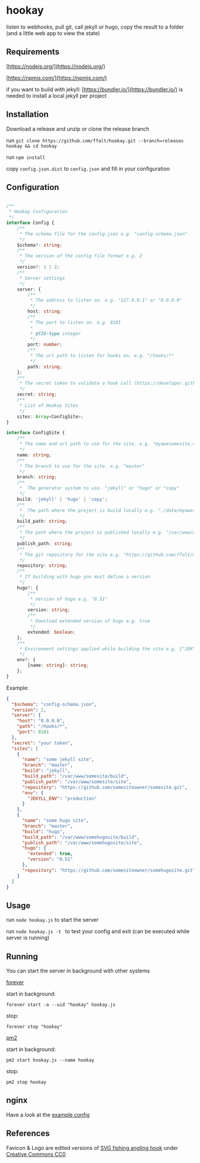 # hookay
listen to webhooks, pull git, call jekyll or hugo, copy the result to a folder (and a little web app to view the state)


## Requirements

[https://nodejs.org/](https://nodejs.org/)

[https://npmjs.com/](https://npmjs.com/)

if you want to build with jekyll: [https://bundler.io/](https://bundler.io/) is needed to install a local jekyll per project


## Installation

Download a release and unzip or clone the release branch

run `git clone https://github.com/ffalt/hookay.git --branch=releases hookay && cd hookay`

run `npm install`

copy `config.json.dist` to `config.json` and fill in your configuration


## Configuration

```typescript

/**
 * Hookay Configuration
 */
interface Config {
	/**
	 * The schema file for the config.json e.g. "config-schema.json"
	 */
	$schema?: string;
	/**
	 * The version of the config file format e.g. 2
	 */
	version?: 1 | 2;
	/**
	 * Server settings
	 */
	server: {
		/**
		 * The address to listen on. e.g. "127.0.0.1" or "0.0.0.0"
		 */
		host: string;
		/**
		 * The port to listen on. e.g. 8181
		 *
		 * @TJS-type integer
		 */
		port: number;
		/**
		 * The url path to listen for hooks on. e.g. "/hooks/*"
		 */
		path: string;
	};
	/**
	 * The secret token to validate a hook call (https://developer.github.com/webhooks/securing/)
	 */
	secret: string;
	/**
	 * List of Hookay Sites
	 */
	sites: Array<ConfigSite>;
}

interface ConfigSite {
	/**
	 * The name and url path to use for the site. e.g. "myawesomesite.org/master"
	 */
	name: string;
	/**
	 * The branch to use for the site. e.g. "master"
	 */
	branch: string;
	/**
	 *  The generator system to use. "jekyll" or "hugo" or "copy"
	 */
	build: 'jekyll' | 'hugo' | 'copy';
	/**
	 *  The path where the project is build locally e.g. "./data/myawesomesite.org/build"
	 */
	build_path: string;
	/**
	 * The path where the project is published locally e.g. "/var/www/myawesomesite.org/site"
	 */
	publish_path: string;
	/**
	 * The git repository for the site e.g. "https://github.com/ffalt/myawesomesite.git"
	 */
	repository: string;
	/**
	 * If building with hugo you must define a version
	 */
	hugo?: {
		/**
		 * Version of hugo e.g. "0.51"
		 */
		version: string;
		/**
		 * Download extended version of hugo e.g. true
		 */
		extended: boolean;
	};
	/**
	 * Environment settings applied while building the site e.g. {"JEKYLL_ENV": "production"}
	 */
	env?: {
		[name: string]: string;
	};
}
```

Example: 

```json
{
  "$schema": "config-schema.json",
  "version": 2,
  "server": {
    "host": "0.0.0.0",
    "path": "/hooks/*",
    "port": 8181
  },
  "secret": "your token",
  "sites": [
    {
      "name": "some jekyll site",
      "branch": "master",
      "build": "jekyll",
      "build_path": "/var/www/somesite/build",
      "publish_path": "/var/www/somesite/site",
      "repository": "https://github.com/somesiteowner/somesite.git",
      "env": {
        "JEKYLL_ENV": "production"
      }
    },
    {
      "name": "some hugo site",
      "branch": "master",
      "build": "hugo",
      "build_path": "/var/www/somehugosite/build",
      "publish_path": "/var/www/somehugosite/site",
      "hugo": {
        "extended": true,
        "version": "0.51"
      },
      "repository": "https://github.com/somesiteowner/somehugosite.git",
    }
  ]
}
```


## Usage

run `node hookay.js` to start the server

run `node hookay.js -t ` to test your config and exit (can be executed while server is running)


## Running

You can start the server in background with other systems

[forever](https://www.npmjs.com/package/forever)

start in background:

`forever start -a --uid "hookay" hookay.js`

stop: 

`forever stop "hookay"`


[pm2](http://pm2.keymetrics.io/docs/usage/quick-start/)

start in background:

`pm2 start hookay.js --name hookay`

stop: 

`pm2 stop hookay`


## nginx

Have a look at the [example config](https://github.com/ffalt/hookay/blob/master/resource/nginx-site-example)


## References

Favicon & Logo are edited versions of [SVG fishing angling hook](https://svgsilh.com/image/1747990.html)
under [Creative Commons CC0](https://creativecommons.org/publicdomain/zero/1.0/deed.en) 

